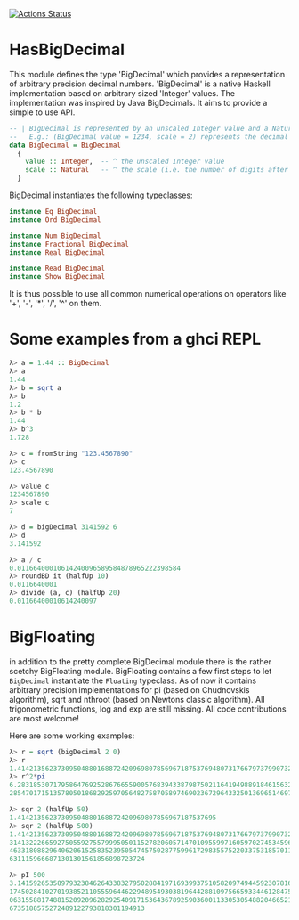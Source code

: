 [![Actions Status](https://github.com/thma/HasBigDecimal/workflows/Haskell-CI/badge.svg)](https://github.com/thma/HasBigDecimal/actions)

# HasBigDecimal

This module defines the type 'BigDecimal' which provides a representation of arbitrary precision decimal numbers.
'BigDecimal' is a native Haskell implementation based on arbitrary sized 'Integer' values.
The implementation was inspired by Java BigDecimals. It aims to provide a simple to use API.

```haskell
-- | BigDecimal is represented by an unscaled Integer value and a Natural that defines the scale
--   E.g.: (BigDecimal value = 1234, scale = 2) represents the decimal value 12.34.
data BigDecimal = BigDecimal
  { 
    value :: Integer,  -- ^ the unscaled Integer value    
    scale :: Natural   -- ^ the scale (i.e. the number of digits after the decimal point)
  }
```

BigDecimal instantiates the following typeclasses:

```haskell
instance Eq BigDecimal
instance Ord BigDecimal

instance Num BigDecimal
instance Fractional BigDecimal
instance Real BigDecimal

instance Read BigDecimal
instance Show BigDecimal
```

It is thus possible to use all common numerical operations on operators like '+', '-', '*', '/', '^' on them.


# Some examples from a ghci REPL
```haskell
λ> a = 1.44 :: BigDecimal
λ> a
1.44
λ> b = sqrt a
λ> b
1.2
λ> b * b
1.44
λ> b^3
1.728

λ> c = fromString "123.4567890"
λ> c
123.4567890

λ> value c
1234567890
λ> scale c
7

λ> d = bigDecimal 3141592 6
λ> d
3.141592

λ> a / c
0.01166400010614240096589584878965222398584
λ> roundBD it (halfUp 10)
0.0116640001
λ> divide (a, c) (halfUp 20)
0.01166400010614240097


```

# BigFloating
in addition to the pretty complete BigDecimal module there is the rather scetchy BigFloating module.
BigFloating contains a few first steps to let `BigDecimal` instantiate the `Floating` typeclass.
As of now it contains arbitrary precision implementations for pi (based on Chudnovskis algorithm), sqrt and nthroot (based on Newtons classic algorithm).
All trigonometric functions, log and exp are still missing.
All code contributions are most welcome!

Here are some working examples:

```haskell
λ> r = sqrt (bigDecimal 2 0)
λ> r
1.4142135623730950488016887242096980785696718753769480731766797379907324784621070388503875343276415727
λ> r^2*pi
6.2831853071795864769252867665590057683943387987502116419498891846156328125724179972560696506842341354888751599627582719047851094900943142191176629514606739
28547017151357805018682925970564827587058974690236729643325013696514697383143361638452329945607739055327681644609147889519349178329780951524191191

λ> sqr 2 (halfUp 50)
1.41421356237309504880168872420969807856967187537695
λ> sqr 2 (halfUp 500)
1.4142135623730950488016887242096980785696718753769480731766797379907324784621070388503875343276415727350138462309122970249248360558507372126441214970999358
314132226659275055927557999505011527820605714701095599716059702745345968620147285174186408891986095523292304843087143214508397626036279952514079896872533965
463318088296406206152583523950547457502877599617298355752203375318570113543746034084988471603868999706990048150305440277903164542478230684929369186215805784
6311159666871301301561856898723724

λ> pI 500
3.1415926535897932384626433832795028841971693993751058209749445923078164062862089986280348253421170679821480865132823066470938446095505822317253594081284811
174502841027019385211055596446229489549303819644288109756659334461284756482337867831652712019091456485669234603486104543266482133936072602491412737245870066
063155881748815209209628292540917153643678925903600113305305488204665213841469519415116094330572703657595919530921861173819326117931051185480744623799627495
6735188575272489122793818301194913


```


